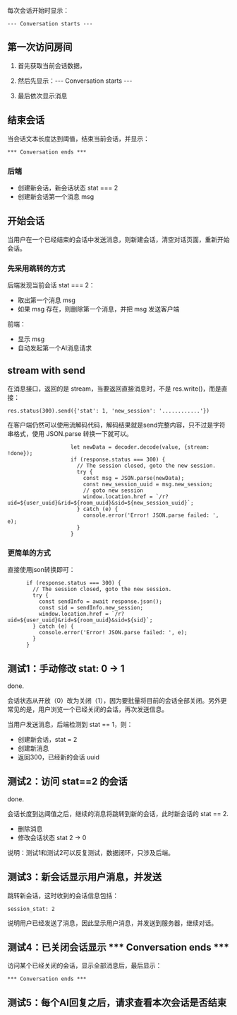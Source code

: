 每次会话开始时显示：

    --- Conversation starts ---

## 第一次访问房间

1. 首先获取当前会话数据，

2. 然后先显示：--- Conversation starts ---

3. 最后依次显示消息


## 结束会话

当会话文本长度达到阈值，结束当前会话，并显示：

    *** Conversation ends ***

### 后端

- 创建新会话，新会话状态 stat === 2
- 创建新会话第一个消息 msg


## 开始会话

当用户在一个已经结束的会话中发送消息，则新建会话，清空对话页面，重新开始会话。

### 先采用跳转的方式

后端发现当前会话 stat === 2：

- 取出第一个消息 msg
- 如果 msg 存在，则删除第一个消息，并把 msg 发送客户端

前端：

- 显示 msg
- 自动发起第一个AI消息请求


## stream with send

在消息接口，返回的是 stream，当要返回直接消息时，不是 res.write()，而是直接：

    res.status(300).send({'stat': 1, 'new_session': '............'})

在客户端仍然可以使用流解码代码，解码结果就是send完整内容，只不过是字符串格式，使用 JSON.parse 转换一下就可以。

```
                    let newData = decoder.decode(value, {stream: !done});
                    if (response.status === 300) {
                      // The session closed, goto the new session.
                      try {
                        const msg = JSON.parse(newData);
                        const new_session_uuid = msg.new_session;
                        // goto new session
                        window.location.href = `/r?uid=${user_uuid}&rid=${room_uuid}&sid=${new_session_uuid}`;
                      } catch (e) {
                        console.error('Error! JSON.parse failed: ', e);
                      }
                    }
```

### 更简单的方式

直接使用json转换即可：

```
      if (response.status === 300) {
        // The session closed, goto the new session.
        try {
          const sendInfo = await response.json();
          const sid = sendInfo.new_session;
          window.location.href = `/r?uid=${user_uuid}&rid=${room_uuid}&sid=${sid}`;
        } catch (e) {
          console.error('Error! JSON.parse failed: ', e);
        }
      }
```


## 测试1：手动修改 stat: 0 -> 1

done.

会话状态从开放（0）改为关闭（1），因为要批量将目前的会话全部关闭。另外更常见的是，用户浏览一个已经关闭的会话，再次发送信息。

当用户发送消息，后端检测到 stat == 1，则：

- 创建新会话，stat = 2
- 创建新消息
- 返回300，已经新的会话 uuid


## 测试2：访问 stat==2 的会话

done.

会话长度到达阈值之后，继续的消息将跳转到新的会话，此时新会话的 stat == 2.

- 删除消息
- 修改会话状态 stat 2 -> 0

说明：测试1和测试2可以反复测试，数据闭环，只涉及后端。


## 测试3：新会话显示用户消息，并发送

跳转新会话，这时收到的会话信息包括：

    session_stat: 2

说明用户已经发送了消息，因此显示用户消息，并发送到服务器，继续对话。


## 测试4：已关闭会话显示 *** Conversation ends ***

访问某个已经关闭的会话，显示全部消息后，最后显示：

    *** Conversation ends ***


## 测试5：每个AI回复之后，请求查看本次会话是否结束






